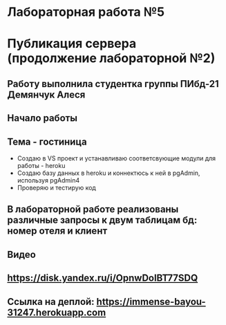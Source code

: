 # Лабораторная работа №5
# Публикация сервера (продолжение лабораторной №2)

## Работу выполнила студентка группы ПИбд-21 Демянчук Алеся

## Начало работы

## Тема - гостиница

* Создаю в VS проект и устанавливаю соответсвующие модули для работы - heroku
* Создаю базу данных в heroku и коннектюсь к ней в pgAdmin, используя pgAdmin4
* Проверяю и тестирую код

## В лабораторной работе реализованы различные запросы к двум таблицам бд: номер отеля и клиент

## Видео

## https://disk.yandex.ru/i/OpnwDoIBT77SDQ
## Ссылка на деплой: https://immense-bayou-31247.herokuapp.com
